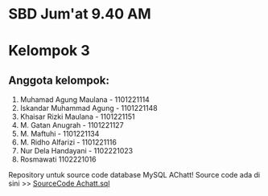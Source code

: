 # SBD Jum'at 9.40 AM
# Kelompok 3
## Anggota kelompok:
1. Muhamad Agung Maulana  - 1101221114  
1. Iskandar Muhammad Agung - 1101221148  
1. Khaisar Rizki Maulana - 1101221151  
1. M. Gatan Anugrah - 1101221127  
1. M. Maftuhi - 1101221134  
1. M. Ridho Alfarizi - 1101221116  
1. Nur Dela Handayani - 1102221023 
1. Rosmawati 1102221016

Repository untuk source code database MySQL AChatt!
Source code ada di sini >> [SourceCode Achatt.sql](https://github.com/AgungSukaAFK/Kel3_SBD_jumat_9.40-database_src/edit/main/achatt.sql)
